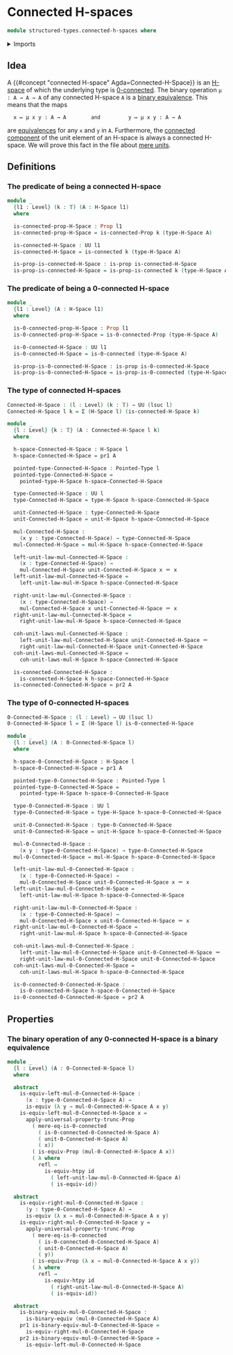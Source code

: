 # Connected H-spaces

```agda
module structured-types.connected-h-spaces where
```

<details><summary>Imports</summary>

```agda
open import foundation.0-connected-types
open import foundation.binary-equivalences
open import foundation.connected-types
open import foundation.dependent-pair-types
open import foundation.equivalences
open import foundation.function-types
open import foundation.identity-types
open import foundation.propositional-truncations
open import foundation.propositions
open import foundation.truncation-levels
open import foundation.universe-levels

open import structured-types.h-spaces
open import structured-types.pointed-types
```

</details>

## Idea

A {{#concept "connected H-space" Agda=Connected-H-Space}} is an
[H-space](structured-types.h-spaces.md) of which the underlying type is
[0-connected](foundation.0-connected-types.md). The binary operation
`μ : A → A → A` of any connected H-space `A` is a
[binary equivalence](foundation.binary-equivalences.md). This means that the
maps

```text
  x ↦ μ x y : A → A        and         y ↦ μ x y : A → A
```

are [equivalences](foundation-core.equivalences.md) for any `x` and `y` in `A`.
Furthermore, the [connected component](foundation.connected-components.md) of
the unit element of an H-space is always a connected H-space. We will prove this
fact in the file about [mere units](structured-types.mere-units-h-spaces.md).

## Definitions

### The predicate of being a connected H-space

```agda
module _
  {l1 : Level} (k : 𝕋) (A : H-Space l1)
  where

  is-connected-prop-H-Space : Prop l1
  is-connected-prop-H-Space = is-connected-Prop k (type-H-Space A)

  is-connected-H-Space : UU l1
  is-connected-H-Space = is-connected k (type-H-Space A)

  is-prop-is-connected-H-Space : is-prop is-connected-H-Space
  is-prop-is-connected-H-Space = is-prop-is-connected k (type-H-Space A)
```

### The predicate of being a 0-connected H-space

```agda
module _
  {l1 : Level} (A : H-Space l1)
  where

  is-0-connected-prop-H-Space : Prop l1
  is-0-connected-prop-H-Space = is-0-connected-Prop (type-H-Space A)

  is-0-connected-H-Space : UU l1
  is-0-connected-H-Space = is-0-connected (type-H-Space A)

  is-prop-is-0-connected-H-Space : is-prop is-0-connected-H-Space
  is-prop-is-0-connected-H-Space = is-prop-is-0-connected (type-H-Space A)
```

### The type of connected H-spaces

```agda
Connected-H-Space : (l : Level) (k : 𝕋) → UU (lsuc l)
Connected-H-Space l k = Σ (H-Space l) (is-connected-H-Space k)

module _
  {l : Level} {k : 𝕋} (A : Connected-H-Space l k)
  where

  h-space-Connected-H-Space : H-Space l
  h-space-Connected-H-Space = pr1 A

  pointed-type-Connected-H-Space : Pointed-Type l
  pointed-type-Connected-H-Space =
    pointed-type-H-Space h-space-Connected-H-Space

  type-Connected-H-Space : UU l
  type-Connected-H-Space = type-H-Space h-space-Connected-H-Space

  unit-Connected-H-Space : type-Connected-H-Space
  unit-Connected-H-Space = unit-H-Space h-space-Connected-H-Space

  mul-Connected-H-Space :
    (x y : type-Connected-H-Space) → type-Connected-H-Space
  mul-Connected-H-Space = mul-H-Space h-space-Connected-H-Space

  left-unit-law-mul-Connected-H-Space :
    (x : type-Connected-H-Space) →
    mul-Connected-H-Space unit-Connected-H-Space x ＝ x
  left-unit-law-mul-Connected-H-Space =
    left-unit-law-mul-H-Space h-space-Connected-H-Space

  right-unit-law-mul-Connected-H-Space :
    (x : type-Connected-H-Space) →
    mul-Connected-H-Space x unit-Connected-H-Space ＝ x
  right-unit-law-mul-Connected-H-Space =
    right-unit-law-mul-H-Space h-space-Connected-H-Space

  coh-unit-laws-mul-Connected-H-Space :
    left-unit-law-mul-Connected-H-Space unit-Connected-H-Space ＝
    right-unit-law-mul-Connected-H-Space unit-Connected-H-Space
  coh-unit-laws-mul-Connected-H-Space =
    coh-unit-laws-mul-H-Space h-space-Connected-H-Space

  is-connected-Connected-H-Space :
    is-connected-H-Space k h-space-Connected-H-Space
  is-connected-Connected-H-Space = pr2 A
```

### The type of 0-connected H-spaces

```agda
0-Connected-H-Space : (l : Level) → UU (lsuc l)
0-Connected-H-Space l = Σ (H-Space l) is-0-connected-H-Space

module _
  {l : Level} (A : 0-Connected-H-Space l)
  where

  h-space-0-Connected-H-Space : H-Space l
  h-space-0-Connected-H-Space = pr1 A

  pointed-type-0-Connected-H-Space : Pointed-Type l
  pointed-type-0-Connected-H-Space =
    pointed-type-H-Space h-space-0-Connected-H-Space

  type-0-Connected-H-Space : UU l
  type-0-Connected-H-Space = type-H-Space h-space-0-Connected-H-Space

  unit-0-Connected-H-Space : type-0-Connected-H-Space
  unit-0-Connected-H-Space = unit-H-Space h-space-0-Connected-H-Space

  mul-0-Connected-H-Space :
    (x y : type-0-Connected-H-Space) → type-0-Connected-H-Space
  mul-0-Connected-H-Space = mul-H-Space h-space-0-Connected-H-Space

  left-unit-law-mul-0-Connected-H-Space :
    (x : type-0-Connected-H-Space) →
    mul-0-Connected-H-Space unit-0-Connected-H-Space x ＝ x
  left-unit-law-mul-0-Connected-H-Space =
    left-unit-law-mul-H-Space h-space-0-Connected-H-Space

  right-unit-law-mul-0-Connected-H-Space :
    (x : type-0-Connected-H-Space) →
    mul-0-Connected-H-Space x unit-0-Connected-H-Space ＝ x
  right-unit-law-mul-0-Connected-H-Space =
    right-unit-law-mul-H-Space h-space-0-Connected-H-Space

  coh-unit-laws-mul-0-Connected-H-Space :
    left-unit-law-mul-0-Connected-H-Space unit-0-Connected-H-Space ＝
    right-unit-law-mul-0-Connected-H-Space unit-0-Connected-H-Space
  coh-unit-laws-mul-0-Connected-H-Space =
    coh-unit-laws-mul-H-Space h-space-0-Connected-H-Space

  is-0-connected-0-Connected-H-Space :
    is-0-connected-H-Space h-space-0-Connected-H-Space
  is-0-connected-0-Connected-H-Space = pr2 A
```

## Properties

### The binary operation of any 0-connected H-space is a binary equivalence

```agda
module _
  {l : Level} (A : 0-Connected-H-Space l)
  where

  abstract
    is-equiv-left-mul-0-Connected-H-Space :
      (x : type-0-Connected-H-Space A) →
      is-equiv (λ y → mul-0-Connected-H-Space A x y)
    is-equiv-left-mul-0-Connected-H-Space x =
      apply-universal-property-trunc-Prop
        ( mere-eq-is-0-connected
          ( is-0-connected-0-Connected-H-Space A)
          ( unit-0-Connected-H-Space A)
          ( x))
        ( is-equiv-Prop (mul-0-Connected-H-Space A x))
        ( λ where
          refl →
            is-equiv-htpy id
              ( left-unit-law-mul-0-Connected-H-Space A)
              ( is-equiv-id))

  abstract
    is-equiv-right-mul-0-Connected-H-Space :
      (y : type-0-Connected-H-Space A) →
      is-equiv (λ x → mul-0-Connected-H-Space A x y)
    is-equiv-right-mul-0-Connected-H-Space y =
      apply-universal-property-trunc-Prop
        ( mere-eq-is-0-connected
          ( is-0-connected-0-Connected-H-Space A)
          ( unit-0-Connected-H-Space A)
          ( y))
        ( is-equiv-Prop (λ x → mul-0-Connected-H-Space A x y))
        ( λ where
          refl →
            is-equiv-htpy id
              ( right-unit-law-mul-0-Connected-H-Space A)
              ( is-equiv-id))

  abstract
    is-binary-equiv-mul-0-Connected-H-Space :
      is-binary-equiv (mul-0-Connected-H-Space A)
    pr1 is-binary-equiv-mul-0-Connected-H-Space =
      is-equiv-right-mul-0-Connected-H-Space
    pr2 is-binary-equiv-mul-0-Connected-H-Space =
      is-equiv-left-mul-0-Connected-H-Space
```
